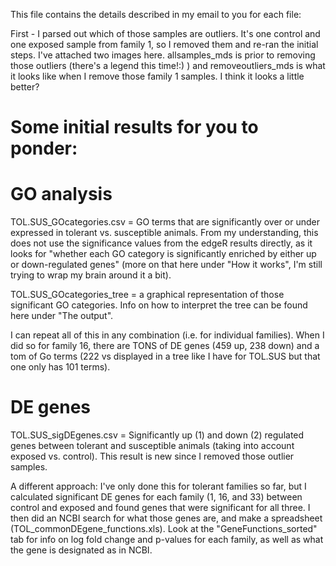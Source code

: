 This file contains the details described in my email to you for each file:

First - I parsed out which of those samples are outliers. It's one control and one exposed sample from family 1, so I removed them and re-ran the initial steps. I've attached two images here. allsamples_mds is prior to removing those outliers (there's a legend this time!:) ) and removeoutliers_mds is what it looks like when I remove those family 1 samples. I think it looks a little better? 

# Some initial results for you to ponder:

# GO analysis

TOL.SUS_GOcategories.csv = GO terms that are significantly over or under expressed in tolerant vs. susceptible animals. From my understanding, this does not use the significance values from the edgeR results directly, as it looks for "whether each GO category is significantly enriched by either up or down-regulated genes" (more on that here under "How it works", I'm still trying to wrap my brain around it a bit). 

TOL.SUS_GOcategories_tree = a graphical representation of those significant GO categories. Info on how to interpret the tree can be found here under "The output". 

I can repeat all of this in any combination (i.e. for individual families). When I did so for family 16, there are TONS of DE genes (459 up, 238 down) and a tom of Go terms (222 vs displayed in a tree like I have for TOL.SUS but that one only has 101 terms). 

# DE genes 
TOL.SUS_sigDEgenes.csv = Significantly up (1) and down (2) regulated genes between tolerant and susceptible animals (taking into account exposed vs. control). This result is new since I removed those outlier samples. 

A different approach:
I've only done this for tolerant families so far, but I calculated significant DE genes for each family (1, 16, and 33) between control and exposed and found genes that were significant for all three. I then did an NCBI search for what those genes are, and make a spreadsheet (TOL_commonDEgene_functions.xls). Look at the "GeneFunctions_sorted" tab for info on log fold change and p-values for each family, as well as what the gene is designated as in NCBI.

